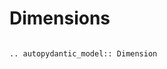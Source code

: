 # Dimensions

```{currentModule} mdio.schemas.dimension

```

```{eval-rst}
.. autopydantic_model:: Dimension
```
